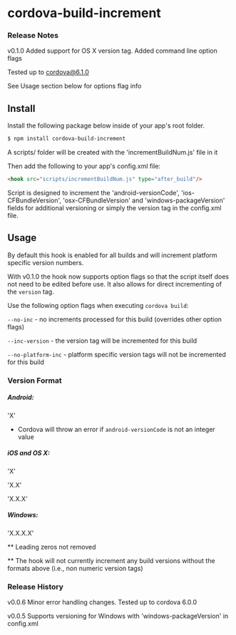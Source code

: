 # cordova-build-increment


### Release Notes

v0.1.0 Added support for OS X version tag. Added command line option flags

Tested up to cordova@6.1.0

See Usage section below for options flag info


## Install
Install the following package below inside of your app's root folder.
```bash
$ npm install cordova-build-increment
```
A scripts/ folder will be created with the 'incrementBuildNum.js' file in it

Then add the following to your app's config.xml file:
```html
<hook src="scripts/incrementBuildNum.js" type="after_build"/>
```

Script is designed to increment the 'android-versionCode', 'ios-CFBundleVersion', 'osx-CFBundleVersion' and 'windows-packageVersion' fields for additional versioning or simply the version tag in the config.xml file.

## Usage

By default this hook is enabled for all builds and will increment platform specific version numbers.

With v0.1.0 the hook now supports option flags so that the script itself does not need to be edited before use. It also allows for direct incrementing of the `version` tag.

Use the following option flags when executing `cordova build`:

`--no-inc` - no increments processed for this build (overrides other option flags)

`--inc-version` - the version tag will be incremented for this build

`--no-platform-inc` - platform specific version tags will not be incremented for this build


### Version Format


##### Android:

'X'

 - Cordova will throw an error if `android-versionCode` is not an integer value


##### iOS and OS X:

'X' 

'X.X' 

'X.X.X'


##### Windows:

'X.X.X.X'


** Leading zeros not removed

** The hook will not currently increment any build versions without the formats above (i.e., non numeric version tags)


### Release History

v0.0.6 Minor error handling changes. Tested up to cordova 6.0.0

v0.0.5 Supports versioning for Windows with 'windows-packageVersion' in config.xml

